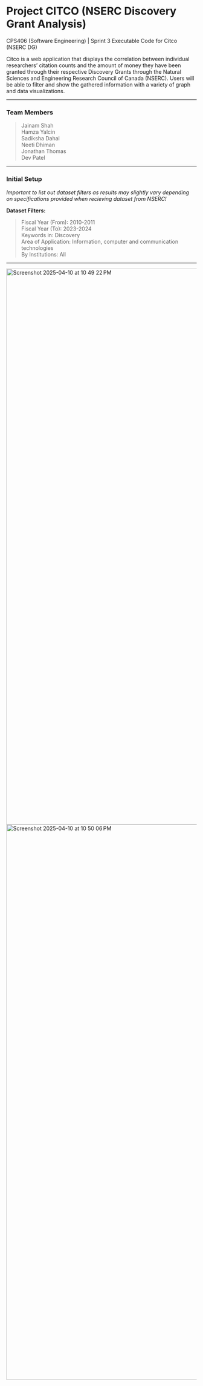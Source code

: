 # Project CITCO (NSERC Discovery Grant Analysis)
CPS406 (Software Engineering) | Sprint 3 Executable Code for Citco (NSERC DG)  

Citco is a web application that displays the correlation between individual
researchers’ citation counts and the amount of money they have been granted through their respective
Discovery Grants through the Natural Sciences and Engineering Research Council of Canada
(NSERC). Users will be able to filter and show the gathered information with a variety of graph and
data visualizations.

---

### Team Members
>Jainam Shah  
>Hamza Yalcin  
>Sadiksha Dahal  
>Neeti Dhiman  
>Jonathan Thomas   
>Dev Patel  

---

### Initial Setup

*Important to list out dataset filters as results may slightly vary depending on specifications provided when recieving dataset from NSERC!*

**Dataset Filters:**
> Fiscal Year (From): 2010-2011  
> Fiscal Year (To): 2023-2024  
> Keywords in: Discovery  
> Area of Application: Information, computer and communication technologies  
> By Institutions: All
>
> 

---

<img width="1470" alt="Screenshot 2025-04-10 at 10 49 22 PM" src="https://github.com/user-attachments/assets/95b3b557-29d6-4b8f-8019-7bab718bb1bd" />
<img width="1469" alt="Screenshot 2025-04-10 at 10 50 06 PM" src="https://github.com/user-attachments/assets/6fe0373d-6ef0-47e2-9b0c-954d931f1bec" />

